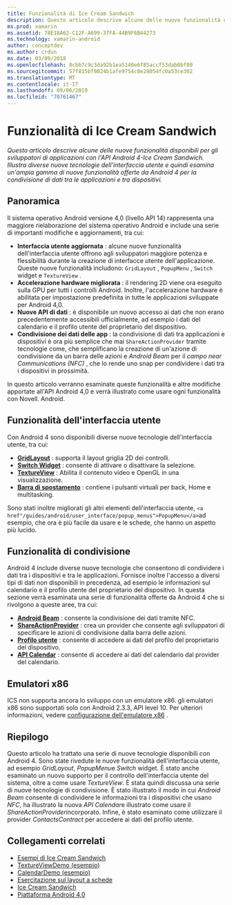 ```yaml
---
title: Funzionalità di Ice Cream Sandwich
description: Questo articolo descrive alcune delle nuove funzionalità disponibili per gli sviluppatori di applicazioni con l'API Android 4-Ice Cream Sandwich. Illustra diverse nuove tecnologie dell'interfaccia utente e quindi esamina un'ampia gamma di nuove funzionalità offerte da Android 4 per la condivisione di dati tra le applicazioni e tra dispositivi.
ms.prod: xamarin
ms.assetid: 78E18A62-C12F-A699-37FA-44B9F6B44273
ms.technology: xamarin-android
author: conceptdev
ms.author: crdun
ms.date: 03/09/2018
ms.openlocfilehash: 8cbb7c9c3da92b1ea5140e6f85accf53dab0bf80
ms.sourcegitcommit: 57f815bf0024b1afe9754c0e28054fc0a53ce302
ms.translationtype: MT
ms.contentlocale: it-IT
ms.lasthandoff: 09/06/2019
ms.locfileid: "70761467"
---
```

# <a name="ice-cream-sandwich-features"></a>Funzionalità di Ice Cream Sandwich

_Questo articolo descrive alcune delle nuove funzionalità disponibili per gli sviluppatori di applicazioni con l'API Android 4-Ice Cream Sandwich. Illustra diverse nuove tecnologie dell'interfaccia utente e quindi esamina un'ampia gamma di nuove funzionalità offerte da Android 4 per la condivisione di dati tra le applicazioni e tra dispositivi._

## <a name="overview"></a>Panoramica

Il sistema operativo Android versione 4,0 (livello API 14) rappresenta una maggiore rielaborazione del sistema operativo Android e include una serie di importanti modifiche e aggiornamenti, tra cui:

- **Interfaccia utente aggiornata** : alcune nuove funzionalità dell'interfaccia utente offrono agli sviluppatori maggiore potenza e flessibilità durante la creazione di interfacce utente dell'applicazione. Queste nuove funzionalità includono: `GridLayout` , `PopupMenu` , `Switch` widget e `TextureView` . 
- **Accelerazione hardware migliorata** : il rendering 2D viene ora eseguito sulla GPU per tutti i controlli Android. Inoltre, l'accelerazione hardware è abilitata per impostazione predefinita in tutte le applicazioni sviluppate per Android 4,0. 
- **Nuove API di dati** : è disponibile un nuovo accesso ai dati che non erano precedentemente accessibili ufficialmente, ad esempio i dati del calendario e il profilo utente del proprietario del dispositivo. 
- **Condivisione dei dati delle app** : la condivisione di dati tra applicazioni e dispositivi è ora più semplice che mai `ShareActionProvider` tramite tecnologie come, che semplificano la creazione di un'azione di condivisione da un barra delle azioni e *Android Beam* per il *campo near Communications (NFC)* , che lo rende uno snap per condividere i dati tra i dispositivi in prossimità. 

In questo articolo verranno esaminate queste funzionalità e altre modifiche apportate all'API Android 4,0 e verrà illustrato come usare ogni funzionalità con Novell. Android.

## <a name="user-interface-features"></a>Funzionalità dell'interfaccia utente

Con Android 4 sono disponibili diverse nuove tecnologie dell'interfaccia utente, tra cui:

- **[GridLayout](~/android/user-interface/layouts/grid-layout.md)** : supporta il layout griglia 2D dei controlli. 
- **[Switch Widget](~/android/user-interface/controls/switch.md)** : consente di attivare o disattivare la selezione. 
- **[TextureView](~/android/user-interface/controls/texture-view.md)** : Abilita il contenuto video e OpenGL in una visualizzazione. 
- **[Barra di spostamento](~/android/user-interface/controls/navigation-bar.md)** : contiene i pulsanti virtuali per back, Home e multitasking. 

Sono stati inoltre migliorati gli altri elementi dell'interfaccia utente, `<a href"/guides/android/user_interface/popup_menus">PopupMenu</a>`ad esempio, che ora è più facile da usare e le schede, che hanno un aspetto più lucido.

## <a name="sharing-features"></a>Funzionalità di condivisione

Android 4 include diverse nuove tecnologie che consentono di condividere i dati tra i dispositivi e tra le applicazioni. Fornisce inoltre l'accesso a diversi tipi di dati non disponibili in precedenza, ad esempio le informazioni sul calendario e il profilo utente del proprietario del dispositivo. In questa sezione verrà esaminata una serie di funzionalità offerte da Android 4 che si rivolgono a queste aree, tra cui:

- **[Android Beam](~/android/platform/android-beam.md)** : consente la condivisione dei dati tramite NFC.
- **[ShareActionProvider](~/android/user-interface/controls/action-bar.md)** : crea un provider che consente agli sviluppatori di specificare le azioni di condivisione dalla barra delle azioni. 
- **[Profilo utente](~/android/user-interface/user-profile.md)** : consente di accedere ai dati del profilo del proprietario del dispositivo. 
- **[API Calendar](~/android/user-interface/controls/calendar.md)** : consente di accedere ai dati del calendario dal provider del calendario. 

## <a name="x86-emulators"></a>Emulatori x86

ICS non supporta ancora lo sviluppo con un emulatore x86. gli emulatori x86 sono supportati solo con Android 2.3.3, API level 10. Per ulteriori informazioni, vedere [configurazione dell'emulatore x86](~/android/get-started/installation/android-emulator/index.md) .

## <a name="summary"></a>Riepilogo

Questo articolo ha trattato una serie di nuove tecnologie disponibili con Android 4. Sono state rivedute le nuove funzionalità dell'interfaccia utente, ad esempio *GridLayout*, *PopupMenu*e *Switch* widget. È stato anche esaminato un nuovo supporto per il controllo dell'interfaccia utente del sistema, oltre a come usare *TextureView*. È stata quindi discussa una serie di nuove tecnologie di condivisione. È stato illustrato il modo in cui *Android Beam* consente di condividere le informazioni tra i dispositivi che usano *NFC*, ha illustrato la nuova *API Calendar*e illustrato come usare il *ShareActionProvider*incorporato.
Infine, è stato esaminato come utilizzare il provider *ContactsContract* per accedere ai dati del profilo utente.

## <a name="related-links"></a>Collegamenti correlati

- [Esempi di Ice Cream Sandwich](https://docs.microsoft.com/samples/xamarin/monodroid-samples/platformfeatures-ics-samples)
- [TextureViewDemo (esempio)](https://docs.microsoft.com/samples/xamarin/monodroid-samples/textureviewdemo)
- [CalendarDemo (esempio)](https://docs.microsoft.com/samples/xamarin/monodroid-samples/calendardemo)
- [Esercitazione sul layout a schede](~/android/user-interface/layouts/tab-layout/index.md)
- [Ice Cream Sandwich](https://developer.android.com/about/versions/android-4.0-highlights.html)
- [Piattaforma Android 4,0](https://developer.android.com/about/versions/android-4.0.html)
